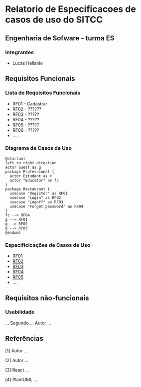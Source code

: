 # Relatorio de Especificacoes de casos de uso do SITCC

## Engenharia de Sofware - turma ES

### Integrantes
- Lucas Hellanio


## Requisitos Funcionais

### Lista de Requisitos Funcionais

- RF01 - Cadastrar
- RF02 - ??????
- RF03 - ?????
- RF04 - ?????
- RF05 - ?????
- RF06 - ?????
- .....


### Diagrama de Casos de Uso

```plantuml
@startuml
left to right direction
actor Guest as g
package Professional {
  actor Estudant as c
  actor "Educator" as fc
}
package Restaurant {
  usecase "Register" as RF01
  usecase "Login" as RF02
  usecase "Logoff" as RF03
  usecase "Forget password" as RF04
}
fc --> RF04
g --> RF01
g --> RF02
g --> RF03
@enduml
```

### Especificicações de Casos de Uso

- [RF01](UseCaseSpecifications/reqs_RF01.md)
- [RF02](UseCaseSpecifications/reqs_RF02.md)
- [RF03](UseCaseSpecifications/reqs_RF03.md)
- [RF04](UseCaseSpecifications/reqs_RF04.md)
- [RF05](UseCaseSpecifications/reqs_RF05.md)
- ....


## Requisitos não-funcionais

### Usabilidade

... Segundo ... Autor ...

## Referências

[1] Autor ...

[2] Autor ...

[3] React ...

[4] PlantUML ...

